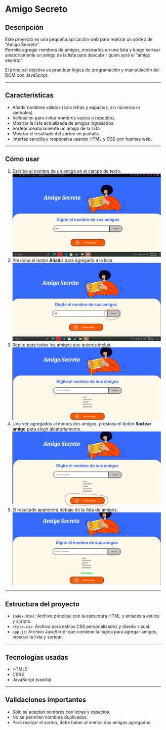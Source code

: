 # Amigo Secreto

## Descripción

Este proyecto es una pequeña aplicación web para realizar un sorteo de "Amigo Secreto".  
Permite agregar nombres de amigos, mostrarlos en una lista y luego sortear aleatoriamente un amigo de la lista para descubrir quién será el "amigo secreto".

El principal objetivo es practicar lógica de programación y manipulación del DOM con JavaScript.

---

## Características

- Añadir nombres válidos (solo letras y espacios, sin números ni símbolos).
- Validación para evitar nombres vacíos o repetidos.
- Mostrar la lista actualizada de amigos ingresados.
- Sortear aleatoriamente un amigo de la lista.
- Mostrar el resultado del sorteo en pantalla.
- Interfaz sencilla y responsiva usando HTML y CSS con fuentes web.

---

## Cómo usar

1. Escribe el nombre de un amigo en el campo de texto.
![PrimerPaso](assets/PrimerPaso.png)
2. Presiona el botón **Añadir** para agregarlo a la lista.
![SegundoPaso](assets/SegundoPaso.png)
3. Repite para todos los amigos que quieres incluir.
![TercerPaso](assets/TercerPaso.png)
4. Una vez agregados al menos dos amigos, presiona el botón **Sortear amigo** para elegir aleatoriamente.
![CuartoPaso](assets/CuartoPaso.png)
5. El resultado aparecerá debajo de la lista de amigos.
![QuintoPaso](assets/QuintoPaso.png)

---

## Estructura del proyecto

- `index.html`: Archivo principal con la estructura HTML y enlaces a estilos y scripts.
- `style.css`: Archivo para estilos CSS personalizados y diseño visual.
- `app.js`: Archivo JavaScript que contiene la lógica para agregar amigos, mostrar la lista y sortear.

---

## Tecnologías usadas

- HTML5
- CSS3
- JavaScript (vanilla)

---

## Validaciones importantes

- Solo se aceptan nombres con letras y espacios.
- No se permiten nombres duplicados.
- Para realizar el sorteo, debe haber al menos dos amigos agregados.
